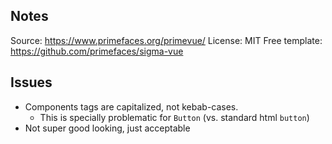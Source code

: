 
## Notes

Source: https://www.primefaces.org/primevue/
License: MIT
Free template: https://github.com/primefaces/sigma-vue

## Issues

- Components tags are capitalized, not kebab-cases.
	- This is specially problematic for `Button` (vs. standard html `button`)
- Not super good looking, just acceptable